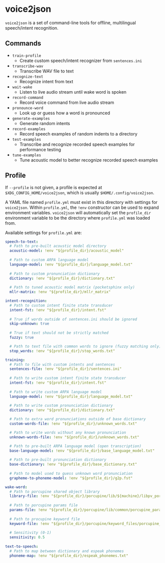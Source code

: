 # voice2json

`voice2json` is a set of command-line tools for offline, multilingual speech/intent recognition.

## Commands

* `train-profile`
    * Create custom speech/intent recognizer from `sentences.ini`
* `transcribe-wav`
    * Transcribe WAV file to text
* `recognize-text`
    * Recognize intent from text
* `wait-wake`
    * Listen to live audio stream until wake word is spoken
* `record-command`
    * Record voice command from live audio stream
* `pronounce-word`
    * Look up or guess how a word is pronounced
* `generate-examples`
    * Generate random intents
* `record-examples`
    * Record speech examples of random indents to a directory
* `test-examples`
    * Transcribe and recognize recorded speech examples for performance testing
* `tune-examples`
    * Tune acoustic model to better recognize recorded speech examples

## Profile

If `--profile` is not given, a profile is expected at `$XDG_CONFIG_HOME/voice2json`, which is usually `$HOME/.config/voice2json`.

A YAML file named `profile.yml` must exist in this directory with settings for `voice2json`. Within `profile.yml`, the `!env` constructor can be used to expand environment variables. `voice2json` will automatically set the `profile_dir` environment variable to be the directory where `profile.yml` was loaded from.

Available settings for `profile.yml` are:

```yaml
speech-to-text:
  # Path to pre-built acoustic model directory
  acoustic-model: !env "${profile_dir}/acoustic_model"
  
  # Path to custom ARPA language model
  language-model: !env "${profile_dir}/language_model.txt"
  
  # Path to custom pronunciation dictionary
  dictionary: !env "${profile_dir}/dictionary.txt"
  
  # Path to tuned acoustic model matrix (pocketsphinx only)
  mllr-matrix: !env "${profile_dir}/mllr_matrix"

intent-recognition:
  # Path to custom intent finite state transducer
  intent-fst: !env "${profile_dir}/intent.fst"
  
  # True if words outside of sentences.ini should be ignored
  skip-unknown: true
  
  # True if text should not be strictly matched
  fuzzy: true

  # Path to text file with common words to ignore (fuzzy matching only)
  stop_words: !env "${profile_dir}/stop_words.txt"

training:
  # Path to file with custom intents and sentences
  sentences-file: !env "${profile_dir}/sentences.ini"
  
  # Path to write custom intent finite state transducer
  intent-fst: !env "${profile_dir}/intent.fst"
  
  # Path to write custom ARPA language model
  language-model: !env "${profile_dir}/language_model.txt"
  
  # Path to write custom pronunciation dictionary
  dictionary: !env "${profile_dir}/dictionary.txt"

  # Path to extra word pronunciations outside of base dictionary
  custom-words-file: !env "${profile_dir}/unknown_words.txt"

  # Path to write words without any known pronunciation
  unknown-words-file: !env "${profile_dir}/unknown_words.txt"

  # Path to pre-built ARPA language model (open transcription)
  base-language-model: !env "${profile_dir}/base_language_model.txt"
  
  # Path to pre-built pronunciation dictionary
  base-dictionary: !env "${profile_dir}/base_dictionary.txt"
  
  # Path to model used to guess unknown word pronunciation
  grapheme-to-phoneme-model: !env "${profile_dir}/g2p.fst"

wake-word:
  # Path to porcupine shared object library
  library-file: !env "${profile_dir}/porcupine/lib/${machine}/libpv_porcupine.so"
  
  # Path to porcupine params file
  params-file: !env "${profile_dir}/porcupine/lib/common/porcupine_params.pv"
  
  # Path to procupine keyword file
  keyword-file: !env "${profile_dir}/porcupine/keyword_files/porcupine_${machine}.ppn"
  
  # Sensitivity (0-1)
  sensitivity: 0.5
  
text-to-speech:
  # Path to map between dictionary and espeak phonemes
  phoneme-map: !env "${profile_dir}/espeak_phonemes.txt"
```
